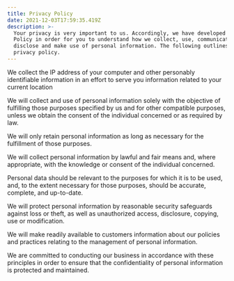 ```yaml
---
title: Privacy Policy
date: 2021-12-03T17:59:35.419Z
description: >-
  Your privacy is very important to us. Accordingly, we have developed this
  Policy in order for you to understand how we collect, use, communicate and
  disclose and make use of personal information. The following outlines our
  privacy policy.
---
```

We collect the IP address of your computer and other personably identifiable information in an effort to serve you information related to your current location

We will collect and use of personal information solely with the objective of fulfilling those purposes specified by us and for other compatible purposes, unless we obtain the consent of the individual concerned or as required by law.

We will only retain personal information as long as necessary for the fulfillment of those purposes.

We will collect personal information by lawful and fair means and, where appropriate, with the knowledge or consent of the individual concerned.

Personal data should be relevant to the purposes for which it is to be used, and, to the extent necessary for those purposes, should be accurate, complete, and up-to-date.

We will protect personal information by reasonable security safeguards against loss or theft, as well as unauthorized access, disclosure, copying, use or modification.

We will make readily available to customers information about our policies and practices relating to the management of personal information.

We are committed to conducting our business in accordance with these principles in order to ensure that the confidentiality of personal information is protected and maintained.
